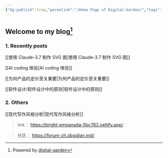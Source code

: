 ```yaml
---
{"dg-publish":true,"permalink":"/Home Page of Digital-Garden/","tags":["gardenEntry"],"noteIcon":"1"}
---
```



## Welcome to my blog[^1]

### 1. Recently posts

[[使用 Claude-3.7 制作 SVG 图\|使用 Claude-3.7 制作 SVG 图]]

[[AI coding 体验\|AI coding 体验]] 

[[为何产品的定价至关重要\|为何产品的定价至关重要]]
 
[[软件设计/软件设计中的原则\|软件设计中的原则]]


### 2. Others

[[现代写作风格分析\|现代写作风格分析]]

> link： https://bright-empanada-5bc762.netlify.app/

> 社区： https://forum-zh.obsidian.md/




[^1]: Powered by [digital-garden](https://dg-docs.ole.dev/)
